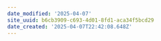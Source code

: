 ```yaml
---
date_modified: '2025-04-07'
site_uuid: b6cb3909-c693-4d01-8fd1-aca34f5bcd29
date_created: '2025-04-07T22:42:08.648Z'
---
```




